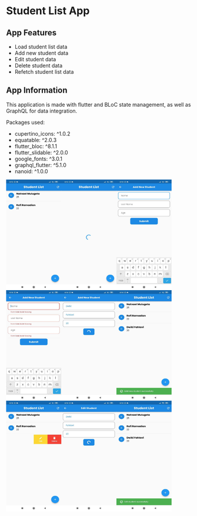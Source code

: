 # Student List App
 
## App Features
* Load student list data
* Add new student data
* Edit student data
* Delete student data
* Refetch student list data

## App Information
This application is made with flutter and BLoC state management, as well as GraphQL for data integration.

Packages used:
* cupertino_icons: ^1.0.2
* equatable: ^2.0.3
* flutter_bloc: ^8.1.1
* flutter_slidable: ^2.0.0
* google_fonts: ^3.0.1
* graphql_flutter: ^5.1.0
* nanoid: ^1.0.0

<img src="https://github.com/rafiramadian/student_list_app/blob/main/img/photo_2022-08-22_08-20-29.jpg?raw=true" alt="drawing" width="150" height="300" style="float: left;"/>
<img src="https://github.com/rafiramadian/student_list_app/blob/main/img/photo_2022-08-22_08-20-28.jpg?raw=true" alt="drawing" width="150" height="300" style="float: left;"/>
<img src="https://github.com/rafiramadian/student_list_app/blob/main/img/photo_2022-08-22_08-20-30.jpg?raw=true" alt="drawing" width="150" height="300" style="float: left;"/>
<img src="https://github.com/rafiramadian/student_list_app/blob/main/img/photo_2022-08-22_08-20-31.jpg?raw=true" alt="drawing" width="150" height="300" style="float: left;"/>
<img src="https://github.com/rafiramadian/student_list_app/blob/main/img/photo_2022-08-22_08-20-33.jpg?raw=true" alt="drawing" width="150" height="300" style="float: left;"/>
<img src="https://github.com/rafiramadian/student_list_app/blob/main/img/photo_2022-08-22_08-20-34.jpg?raw=true" alt="drawing" width="150" height="300" style="float: left;"/>
<img src="https://github.com/rafiramadian/student_list_app/blob/main/img/photo_2022-08-22_08-20-35.jpg?raw=true" alt="drawing" width="150" height="300" style="float: left;"/>
<img src="https://github.com/rafiramadian/student_list_app/blob/main/img/photo_2022-08-22_08-20-37.jpg?raw=true" alt="drawing" width="150" height="300" style="float: left;"/>
<img src="https://github.com/rafiramadian/student_list_app/blob/main/img/photo_2022-08-22_08-20-39.jpg?raw=true" alt="drawing" width="150" height="300" style="float: left;"/>